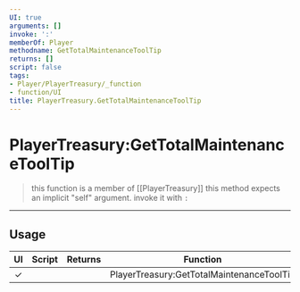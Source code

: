 ```yaml
---
UI: true
arguments: []
invoke: ':'
memberOf: Player
methodname: GetTotalMaintenanceToolTip
returns: []
script: false
tags:
- Player/PlayerTreasury/_function
- function/UI
title: PlayerTreasury.GetTotalMaintenanceToolTip
---
```

# PlayerTreasury:GetTotalMaintenanceToolTip
> this function is a member of [[PlayerTreasury]]
> this method expects an implicit "self" argument. invoke it with `:`
-----
## Usage
|  UI | Script | Returns | Function | Arguments |
|:---:|:------:|-------:|:--------:|:---------|
|✓| ||PlayerTreasury:GetTotalMaintenanceToolTip||
